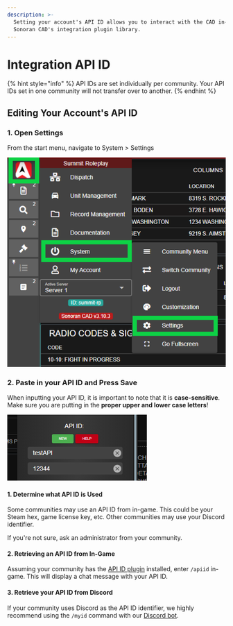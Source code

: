 ```yaml
---
description: >-
  Setting your account's API ID allows you to interact with the CAD in-game via
  Sonoran CAD's integration plugin library.
---
```


# Integration API ID

{% hint style="info" %}
API IDs are set individually per community. Your API IDs set in one community will not transfer over to another.
{% endhint %}

## Editing Your Account's API ID

### 1. Open Settings

From the start menu, navigate to System &gt; Settings

![Sonoran CAD - Settings Navigation](../../../.gitbook/assets/image%20%28184%29.png)

### 2. Paste in your API ID and Press Save

When inputting your API ID, it is important to note that it is **case-sensitive**. Make sure you are putting in the **proper upper and lower case letters**!

![Sonoran CAD&apos;s API ID Setting](../../../.gitbook/assets/image%20%28185%29.png)

#### 1. Determine what API ID is Used

Some communities may use an API ID from in-game. This could be your Steam hex, game license key, etc. Other communities may use your Discord identifier.

If you're not sure, ask an administrator from your community.

#### 2. Retrieving an API ID from In-Game

Assuming your community has the [API ID plugin](../../../integration-plugins/integration-plugins/available-plugins/api-id-checker.md) installed, enter `/apiid` in-game. This will display a chat message with your API ID.

#### 3. Retrieve your API ID from Discord

If your community uses Discord as the API ID identifier, we highly recommend using the `/myid` command with our [Discord bot](../../../integration-plugins/discord-bot/).


